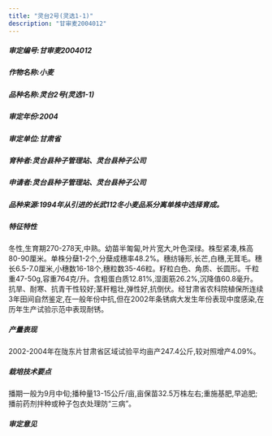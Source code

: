 ```yaml
---
title: "灵台2号(灵选1-1)"
description: "甘审麦2004012"
---
```

##### 审定编号:甘审麦2004012

##### 作物名称:小麦

##### 品种名称:灵台2号(灵选1-1)

##### 审定年份:2004

##### 审定单位:甘肃省

##### 育种者:灵台县种子管理站、灵台县种子公司

##### 申请者:灵台县种子管理站、灵台县种子公司

##### 品种来源:1994年从引进的长武112冬小麦品系分离单株中选择育成。

##### 特征特性
冬性,生育期270-278天,中熟。幼苗半匍匐,叶片宽大,叶色深绿。株型紧凑,株高80-90厘米。单株分蘖1-2个,分蘖成穗率48.2%。穗纺锤形,长芒,白穗,无茸毛。穗长6.5-7.0厘米,小穗数16-18个,穗粒数35-46粒。籽粒白色、角质、长圆形。千粒重47-50g,容重764克/升。含粗蛋白质12.81%,湿面筋26.2%,沉降值60.8毫升。抗旱、耐寒、抗青干性较好;茎秆粗壮,弹性好,抗倒伏。经甘肃省农科院植保所连续3年田间自然鉴定,在一般年份中抗,但在2002年条锈病大发生年份表现中度感染,在历年生产试验示范中表现耐锈。

##### 产量表现
2002-2004年在陇东片甘肃省区域试验平均亩产247.4公斤,较对照增产4.09%。

##### 栽培技术要点
播期一般为9月中旬;播种量13-15公斤/亩,亩保苗32.5万株左右;重施基肥,早追肥;播前药剂拌种或种子包衣处理防“三病”。

##### 审定意见

